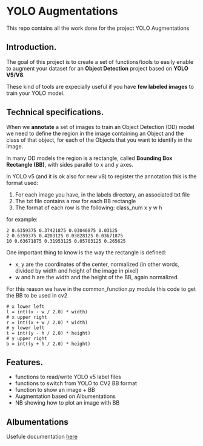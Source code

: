 # YOLO Augmentations
This repo contains all the work done for the project YOLO Augmentations

## Introduction.
The goal of this project is to create a set of functions/tools to easily enable to augment your dataset for an **Object Detection** project
based on **YOLO V5/V8**.

These kind of tools are expecially useful if you have **few labeled images** to train your YOLO model.

## Technical specifications.
When we **annotate** a set of images to train an Object Detection (OD) model we need to define the region in the image containing an Object and the class of that object, for each of the Objects that you want to identify in the image.

In many OD models the region is a rectangle, called **Bounding Box Rectangle (BB)**, with sides parallel to x and y axes.

In YOLO v5 (and it is ok also for new v8) to register the annotation this is the format used:
1. For each image you have, in the labels directory, an associated txt file
2. The txt file contains a row for each BB rectangle
3. The format of each row is the following: class_num x y w h

for example:
```
2 0.6359375 0.37421875 0.03046875 0.03125
2 0.6359375 0.4203125 0.03828125 0.03671875
10 0.63671875 0.31953125 0.05703125 0.265625
```

One important thing to know is the way the rectangle is defined:
* x, y are the coordinates of the center, normalized (in other words, divided by width and height of the image in pixel)
* w and h are the width and the height of the BB, again normalized.

For this reason we have in the common_function.py module this code to get the BB to be used in cv2
```
# x lower left
l = int((x - w / 2.0) * width)
# x upper right
r = int((x + w / 2.0) * width)
# y lower left
t = int((y - h / 2.0) * height)
# y upper right
b = int((y + h / 2.0) * height)
```

## Features.
* functions to read/write YOLO v5 label files
* functions to switch from YOLO to CV2 BB format
* function to show an image + BB
* Augmentation based on Albumentations
* NB showing how to plot an image with BB

## Albumentations

Usefule documentation [here](https://albumentations.ai/docs/getting_started/bounding_boxes_augmentation/)